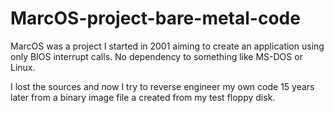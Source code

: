 # MarcOS-project-bare-metal-code
MarcOS was a project I started in 2001 aiming to create an application using only BIOS interrupt calls.
No dependency to something like MS-DOS or Linux. 

I lost the sources and now I try to reverse engineer my own code 15 years later from a binary image file a created from my test floppy disk.
